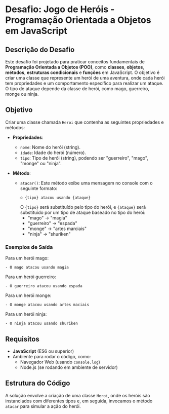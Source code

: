 # Desafio: Jogo de Heróis - Programação Orientada a Objetos em JavaScript

## Descrição do Desafio

Este desafio foi projetado para praticar conceitos fundamentais de **Programação Orientada a Objetos (POO)**, como **classes**, **objetos**, **métodos**, **estruturas condicionais** e **funções** em JavaScript. O objetivo é criar uma classe que represente um herói de uma aventura, onde cada herói tem propriedades e um comportamento específico para realizar um ataque. O tipo de ataque depende da classe de herói, como mago, guerreiro, monge ou ninja.

## Objetivo

Criar uma classe chamada `Heroi` que contenha as seguintes propriedades e métodos:

- **Propriedades**:
  - `nome`: Nome do herói (string).
  - `idade`: Idade do herói (número).
  - `tipo`: Tipo de herói (string), podendo ser "guerreiro", "mago", "monge" ou "ninja".

- **Método**:
  - `atacar()`: Este método exibe uma mensagem no console com o seguinte formato:
    ```
    o {tipo} atacou usando {ataque}
    ```
    O `{tipo}` será substituído pelo tipo do herói, e `{ataque}` será substituído por um tipo de ataque baseado no tipo do herói:
    - "mago" -> "magia"
    - "guerreiro" -> "espada"
    - "monge" -> "artes marciais"
    - "ninja" -> "shuriken"

### Exemplos de Saída

Para um herói mago:
    
    - O mago atacou usando magia

Para um herói guerreiro:

    - O guerreiro atacou usando espada

Para um herói monge:

    - O monge atacou usando artes maciais

Para um herói ninja:

    - O ninja atacou usando shuriken


## Requisitos

- **JavaScript** (ES6 ou superior)
- Ambiente para rodar o código, como:
  - Navegador Web (usando `console.log`)
  - Node.js (se rodando em ambiente de servidor)

## Estrutura do Código

A solução envolve a criação de uma classe `Heroi`, onde os heróis são instanciados com diferentes tipos e, em seguida, invocamos o método `atacar` para simular a ação do herói.

